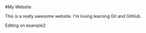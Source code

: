 #My Website

This is a really awesome website. I'm loving learning Git and GitHub.

Editing on example2
